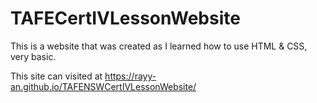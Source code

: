 # TAFECertIVLessonWebsite
This is a website that was created as I learned how to use HTML & CSS, very basic.

This site can visited at https://rayy-an.github.io/TAFENSWCertIVLessonWebsite/

